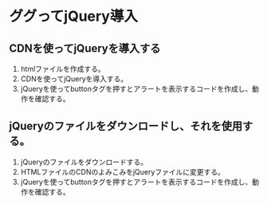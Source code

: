# ググってjQuery導入

## CDNを使ってjQueryを導入する
1. htmlファイルを作成する。
2. CDNを使ってjQueryを導入する。
3. jQueryを使ってbuttonタグを押すとアラートを表示するコードを作成し、動作を確認する。

## jQueryのファイルをダウンロードし、それを使用する。
1. jQueryのファイルをダウンロードする。
2. HTMLファイルのCDNのよみこみをjQueryファイルに変更する。
3. jQueryを使ってbuttonタグを押すとアラートを表示するコードを作成し、動作を確認する。